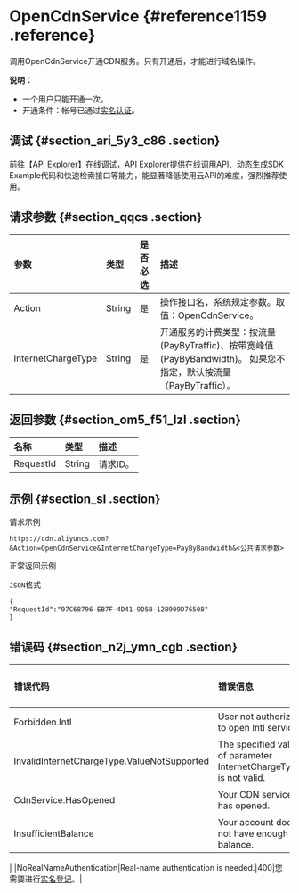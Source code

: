 # OpenCdnService {#reference1159 .reference}

调用OpenCdnService开通CDN服务。只有开通后，才能进行域名操作。

**说明：** 

-   一个用户只能开通一次。
-   开通条件：帐号已通过[实名认证](https://account.console.aliyun.com/v2/)。

## 调试 {#section_ari_5y3_c86 .section}

前往【[API Explorer](https://api.aliyun.com/#/?product=Cdn&api=OpenCdnService)】在线调试，API Explorer提供在线调用API、动态生成SDK Example代码和快速检索接口等能力，能显著降低使用云API的难度，强烈推荐使用。

## 请求参数 {#section_qqcs .section}

|参数|类型|是否必选|描述|
|:-|:-|:---|:-|
|Action|String|是|操作接口名，系统规定参数。取值：OpenCdnService。|
|InternetChargeType|String|是|开通服务的计费类型：按流量\(PayByTraffic\)、按带宽峰值\(PayByBandwidth\)。 如果您不指定，默认按流量（PayByTraffic）。|

## 返回参数 {#section_om5_f51_lzl .section}

|名称|类型|描述|
|:-|:-|:-|
|RequestId|String|请求ID。|

## 示例 {#section_sl .section}

请求示例

``` {#codeblock_dcu_5qn_3qa}
https://cdn.aliyuncs.com?&Action=OpenCdnService&InternetChargeType=PayByBandwidth&<公共请求参数>
```

正常返回示例

`JSON`格式

``` {#codeblock_d78_24r_phg}
{
"RequestId":"97C68796-EB7F-4D41-9D5B-12B909D76508"
}
```

## 错误码 {#section_n2j_ymn_cgb .section}

|错误代码|错误信息|HTTP状态码|描述|
|:---|:---|:------|:-|
|Forbidden.Intl|User not authorized to open Intl service.|403|您未被授权开通国际站服务。|
|InvalidInternetChargeType.ValueNotSupported|The specified value of parameter InternetChargeType is not valid.|400|参数InternetChargeType无效。|
|CdnService.HasOpened|Your CDN service has opened.|400|CDN服务已开通，请勿重复开通。|
|InsufficientBalance|Your account does not have enough balance.|400| 您的账户余额不足。

 |
|NoRealNameAuthentication|Real-name authentication is needed.|400|您需要进行[实名登记](https://account-intl.console.aliyun.com/#/intlAuth)。|

